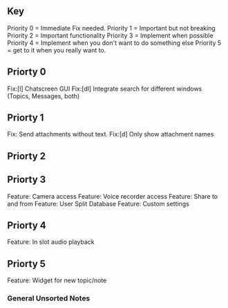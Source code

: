 ## Key
Priority 0 = Immediate Fix needed.
Priority 1 = Important but not breaking
Priority 2 = Important functionality
Priority 3 = Implement when possible
Priority 4 = Implement when you don't want to do something else
Priority 5 = get to it when you really want to.


## Priorty 0
Fix:[l] Chatscreen GUI 
Fix:[dl] Integrate search for different windows (Topics, Messages, both)

## Priorty 1
Fix: Send attachments without text.
Fix:[d] Only show attachment names

## Priorty 2

## Priorty 3
Feature: Camera access
Feature: Voice recorder access
Feature: Share to and from
Feature: User Split Database
Feature: Custom settings

## Priorty 4
Feature: In slot audio playback

## Priorty 5
Feature: Widget for new topic/note

### General Unsorted Notes